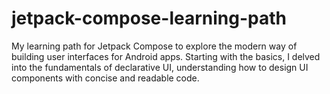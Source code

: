 # jetpack-compose-learning-path
My learning path for Jetpack Compose to explore the modern way of building user interfaces for Android apps. Starting with the basics, I delved into the fundamentals of declarative UI, understanding how to design UI components with concise and readable code.
